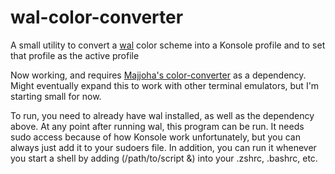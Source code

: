 # wal-color-converter
A small utility to convert a [wal](https://github.com/dylanaraps/wal) color scheme into a Konsole profile and to set that profile as the active profile

Now working, and requires [Majjoha's color-converter](https://github.com/majjoha/color-converter) as a dependency.
Might eventually expand this to work with other terminal emulators, but I'm starting small for now.

To run, you need to already have wal installed, as well as the dependency above. At any point after running wal, this program can be run. It needs sudo access because of how Konsole work unfortunately, but you can always just add it to your sudoers file. In addition, you can run it whenever you start a shell by adding (/path/to/script &) into your .zshrc, .bashrc, etc. 

